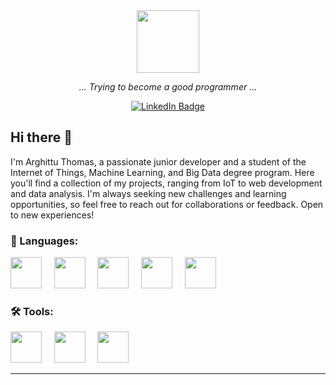 <div id="header" align="center">
  <img src="https://media.giphy.com/media/v1.Y2lkPTc5MGI3NjExNjh0ODN0b3hzbGYzMWIwZzR4NWp1dG14MmxuaTM2eXAwYzlmcmdpciZlcD12MV9pbnRlcm5hbF9naWZfYnlfaWQmY3Q9cw/kJV3yFjaVYtlP0CMOR/giphy.gif" width="100"/>

  <p><i>... Trying to become a good programmer ...</i></p>

  <div id="badges">
    <a href="your-linkedin-URL">
      <img src="https://img.shields.io/badge/Instagram-E4405F?style=for-the-badge&logo=instagram&logoColor=white" alt="LinkedIn Badge"/>
    </a>
    <!-- <a href="your-youtube-URL">
      <img src="https://img.shields.io/badge/YouTube-red?style=for-the-badge&logo=youtube&logoColor=white" alt="Youtube Badge"/>
    </a> -->
  </div>
</div>

<div>
  <h2>Hi there 👋</h2>
</div>

I'm Arghittu Thomas, a passionate junior developer and a student of the Internet of Things, Machine Learning, and Big Data degree program. Here you'll find a collection of my projects, ranging from IoT to web development and data analysis. I'm always seeking new challenges and learning opportunities, so feel free to reach out for collaborations or feedback. Open to new experiences!

### :robot: Languages:
<div>
  <img src="https://cdn.jsdelivr.net/gh/devicons/devicon@latest/icons/dart/dart-original.svg" height=50 width=50 />&nbsp;&nbsp;&nbsp;&nbsp;
  <img src="https://cdn.jsdelivr.net/gh/devicons/devicon@latest/icons/java/java-original.svg" height=50 width=50 />&nbsp;&nbsp;&nbsp;&nbsp;
  <img src="https://cdn.jsdelivr.net/gh/devicons/devicon@latest/icons/javascript/javascript-original.svg" height=50 width=50 >&nbsp;&nbsp;&nbsp;&nbsp;
  <img src="https://cdn.jsdelivr.net/gh/devicons/devicon@latest/icons/postgresql/postgresql-original.svg" height=50 width=50 />&nbsp;&nbsp;&nbsp;&nbsp;
  <img src="https://cdn.jsdelivr.net/gh/devicons/devicon@latest/icons/python/python-original.svg" height=50 width=50 />&nbsp;&nbsp;&nbsp;&nbsp;
</div>

### :hammer_and_wrench: Tools:
<div>
  <img src="https://cdn.jsdelivr.net/gh/devicons/devicon@latest/icons/amazonwebservices/amazonwebservices-original-wordmark.svg" height=50 width=50 margin=20/>&nbsp;&nbsp;&nbsp;&nbsp;
  <img src="https://cdn.jsdelivr.net/gh/devicons/devicon@latest/icons/nodejs/nodejs-plain-wordmark.svg" height=50 width=50 margin=20/>&nbsp;&nbsp;&nbsp;&nbsp;
  <img src="https://cdn.jsdelivr.net/gh/devicons/devicon@latest/icons/flutter/flutter-original.svg" height=50 width=50 margin=20/>&nbsp;&nbsp;&nbsp;&nbsp;
</div>

<hr>

<!--
**ArghittuThms/ArghittuThms** is a ✨ _special_ ✨ repository because its `README.md` (this file) appears on your GitHub profile.

Here are some ideas to get you started:

- 🔭 I’m currently working on ...
- 🌱 I’m currently learning ...
- 👯 I’m looking to collaborate on ...
- 🤔 I’m looking for help with ...
- 💬 Ask me about ...
- 📫 How to reach me: ...
- 😄 Pronouns: ...
- ⚡ Fun fact: ...
-->
